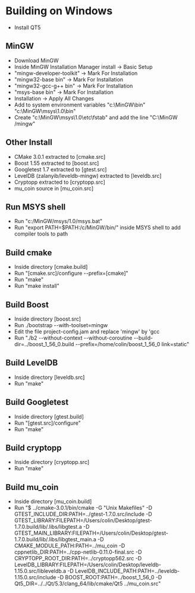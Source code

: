 # Building on Windows
* Install QT5

## MinGW
* Download MinGW
* Inside MinGW Installation Manager install -> Basic Setup
* "mingw-developer-toolkit" -> Mark For Installation
* "mingw32-base bin" -> Mark For Installation
* "mingw32-gcc-g++ bin" -> Mark For Installation
* "msys-base bin" -> Mark For Installation
* Installation -> Apply All Changes
* Add to system environment variables "c:\MinGW\bin" "c:\MinGW\msys\1.0\bin"
* Create "c:\MinGW\msys\1.0\etc\fstab" and add the line "C:\MinGW /mingw"

## Other Install
* CMake 3.0.1 extracted to [cmake.src]
* Boost 1.55 extracted to [boost.src]
* Googletest 1.7 extracted to [gtest.src]
* LevelDB (zalanyib/leveldb-mingw) extracted to [leveldb.src]
* Cryptopp extracted to [cryptopp.src]
* mu_coin source in [mu_coin.src]

## Run MSYS shell
* Run "c:/MinGW/msys/1.0/msys.bat"
* Run "export PATH=$PATH:/c/MinGW/bin/" inside MSYS shell to add compiler tools to path

## Build cmake
* Inside directory [cmake.build]
* Run "[cmake.src]/configure --prefix=[cmake]"
* Run "make"
* Run "make install"

## Build Boost
* Inside directory [boost.src]
* Run ./bootstrap --with-toolset=mingw
* Edit the file project-config.jam and replace 'mingw' by 'gcc
* Run "./b2 --without-context --without-coroutine --build-dir=../boost_1_56_0.build --prefix=/home/colin/boost_1_56_0 link=static"

## Build LevelDB
* Inside directory [leveldb.src]
* Run "make"

## Build Googletest
* Inside directory [gtest.build]
* Run "[gtest.src]/configure"
* Run "make"

## Build cryptopp
* Inside directory [cryptopp.src]
* Run "make"

## Build mu_coin
* Inside directory [mu_coin.build]
* Run "$ ../cmake-3.0.1/bin/cmake -G "Unix Makefiles" -D GTEST_INCLUDE_DIR:PATH=../gtest-1.7.0.src/include -D GTEST_LIBRARY:FILEPATH=/Users/colin/Desktop/gtest-1.7.0.build/lib/.libs/libgtest.a -D GTEST_MAIN_LIBRARY:FILEPATH=/Users/colin/Desktop/gtest-1.7.0.build/lib/.libs/libgtest_main.a -D CMAKE_MODULE_PATH:PATH=../mu_coin -D cppnetlib_DIR:PATH=../cpp-netlib-0.11.0-final.src -D CRYPTOPP_ROOT_DIR:PATH=../cryptopp562.src -D LevelDB_LIBRARY:FILEPATH=/Users/colin/Desktop/leveldb-1.15.0.src/libleveldb.a -D LevelDB_INCLUDE_PATH:PATH=../leveldb-1.15.0.src/include -D BOOST_ROOT:PATH=../boost_1_56_0 -D Qt5_DIR=../../Qt/5.3/clang_64/lib/cmake/Qt5 ../mu_coin.src"

